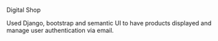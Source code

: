 Digital Shop


Used Django, bootstrap and semantic UI to have products displayed and manage user authentication via email. 
